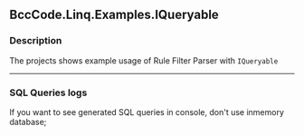 ## BccCode.Linq.Examples.IQueryable

### Description
The projects shows example usage of Rule Filter Parser with `IQueryable`

___
### SQL Queries logs

If you want to see generated SQL queries in console, don't use inmemory database;
